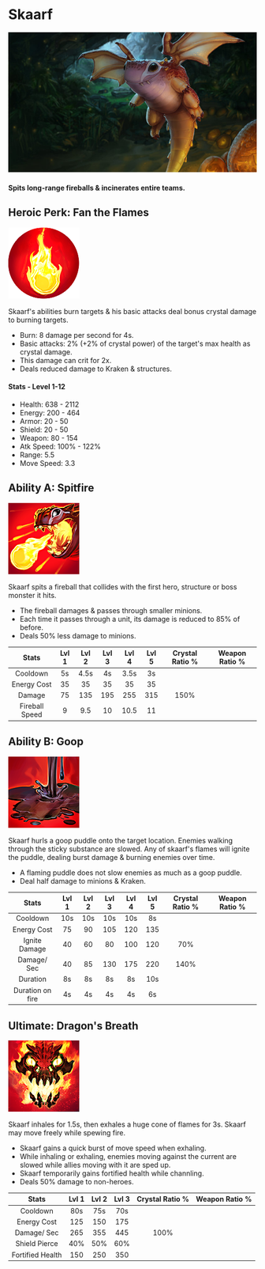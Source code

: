 # Skaarf

![](../../.gitbook/assets/image%20%28182%29.png)

#### Spits long-range fireballs & incinerates entire teams.

## Heroic Perk: Fan the Flames

![Fan the Flames](../../.gitbook/assets/image%20%28212%29.png)

Skaarf's abilities burn targets & his basic attacks deal bonus crystal damage to burning targets.

* Burn: 8 damage per second for 4s.
* Basic attacks: 2% \(+2% of crystal power\) of the target's max health as crystal damage.
* This damage can crit for 2x.
* Deals reduced damage to Kraken & structures.

#### Stats - Level 1-12

* Health: 638 - 2112
* Energy: 200 - 464
* Armor: 20 - 50
* Shield: 20 - 50
* Weapon: 80 - 154
* Atk Speed: 100% - 122%
* Range: 5.5
* Move Speed: 3.3

## Ability A: Spitfire

![Spitfire](../../.gitbook/assets/image%20%28230%29.png)

Skaarf spits a fireball that collides with the first hero, structure or boss monster it hits.

* The fireball damages & passes through smaller minions.
* Each time it passes through a unit, its damage is reduced to 85% of before.
* Deals 50% less damage to minions.

| Stats | Lvl 1 | Lvl 2 | Lvl 3 | Lvl 4 | Lvl 5 | Crystal      Ratio % | Weapon     Ratio % |
| :---: | :---: | :---: | :---: | :---: | :---: | :---: | :---: |
| Cooldown | 5s | 4.5s | 4s | 3.5s | 3s |  |  |
| Energy       Cost | 35 | 35 | 35 | 35 | 35 |  |  |
| Damage | 75 | 135 | 195 | 255 | 315 | 150% |  |
| Fireball      Speed | 9 | 9.5 | 10 | 10.5 | 11 |  |  |

## Ability B: Goop

![Goop](../../.gitbook/assets/image%20%28151%29.png)

Skaarf hurls a goop puddle onto the target location. Enemies walking through the sticky substance are slowed. Any of skaarf's flames will ignite the puddle, dealing burst damage & burning enemies over time.

* A flaming puddle does not slow enemies as much as a goop puddle.
* Deal half damage to minions & Kraken.

| Stats | Lvl 1 | Lvl 2 | Lvl 3 | Lvl 4 | Lvl 5 | Crystal      Ratio % | Weapon     Ratio % |
| :---: | :---: | :---: | :---: | :---: | :---: | :---: | :---: |
| Cooldown | 10s | 10s | 10s | 10s | 8s |  |  |
| Energy       Cost | 75 | 90 | 105 | 120 | 135 |  |  |
| Ignite         Damage | 40 | 60 | 80 | 100 | 120 | 70% |  |
| Damage/   Sec | 40 | 85 | 130 | 175 | 220 | 140% |  |
| Duration | 8s | 8s | 8s | 8s | 10s |  |  |
| Duration on fire | 4s | 4s | 4s | 4s | 6s |  |  |

## Ultimate: Dragon's Breath

![Dragon&apos;s Breath](../../.gitbook/assets/image%20%28404%29.png)

Skaarf inhales for 1.5s, then exhales a huge cone of flames for 3s. Skaarf may move freely while spewing fire.

* Skaarf gains a quick burst of move speed when exhaling.
* While inhaling or exhaling, enemies moving against the current are slowed while allies moving with it are sped up.
* Skaarf temporarily gains fortified health while channling.
* Deals 50% damage to non-heroes.

| Stats | Lvl 1 | Lvl 2 | Lvl 3 | Crystal Ratio % | Weapon Ratio % |
| :---: | :---: | :---: | :---: | :---: | :---: |
| Cooldown | 80s | 75s | 70s |  |  |
| Energy Cost | 125 | 150 | 175 |  |  |
| Damage/ Sec | 265 | 355 | 445 | 100% |  |
| Shield Pierce | 40% | 50% | 60% |  |  |
| Fortified Health | 150 | 250 | 350 |  |  |

